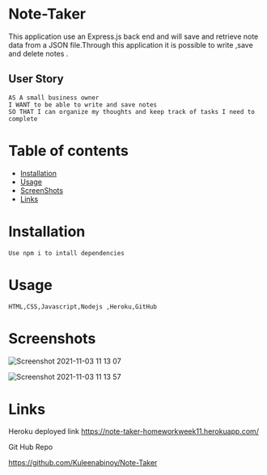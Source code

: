 # Note-Taker

This application use an Express.js back end and will save and retrieve note data from a JSON file.Through this application it is possible to write ,save and delete notes .

## User Story

```
AS A small business owner
I WANT to be able to write and save notes
SO THAT I can organize my thoughts and keep track of tasks I need to complete
```

# Table of contents

-   [Installation](#Installation)
-   [Usage](#Usage)
-   [ScreenShots](#ScreenShots)
-   [Links](#Links)

# Installation

```
Use npm i to intall dependencies
```

# Usage

```
HTML,CSS,Javascript,Nodejs ,Heroku,GitHub
```

# Screenshots

![Screenshot 2021-11-03 11 13 07](https://user-images.githubusercontent.com/86656634/139968730-bc63ef12-0eba-4bb1-9e57-20b5c9369b2c.png)

![Screenshot 2021-11-03 11 13 57](https://user-images.githubusercontent.com/86656634/139968750-81420284-3cab-4434-86f9-ee5ad9891ca2.png)

# Links

Heroku deployed link
https://note-taker-homeworkweek11.herokuapp.com/

Git Hub Repo

https://github.com/Kuleenabinoy/Note-Taker
